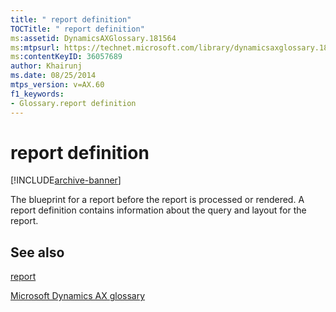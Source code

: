 ```yaml
---
title: " report definition"
TOCTitle: " report definition"
ms:assetid: DynamicsAXGlossary.181564
ms:mtpsurl: https://technet.microsoft.com/library/dynamicsaxglossary.181564(v=AX.60)
ms:contentKeyID: 36057689
author: Khairunj
ms.date: 08/25/2014
mtps_version: v=AX.60
f1_keywords:
- Glossary.report definition
---
```


# report definition


[!INCLUDE[archive-banner](includes/archive-banner.md)]

The blueprint for a report before the report is processed or rendered. A report definition contains information about the query and layout for the report.

## See also

[report](report.md)

[Microsoft Dynamics AX glossary](glossary/microsoft-dynamics-ax-glossary.md)

  


